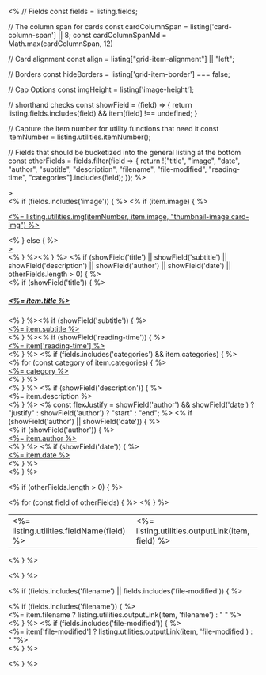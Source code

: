 <%
// Fields
const fields = listing.fields;

// The column span for cards
const cardColumnSpan = listing['card-column-span'] || 8;
const cardColumnSpanMd = Math.max(cardColumnSpan, 12)

// Card alignment
const align = listing["grid-item-alignment"] || "left";

// Borders
const hideBorders = listing['grid-item-border'] === false;

// Cap Options
const imgHeight = listing['image-height'];

// shorthand checks
const showField = (field) => {
return listing.fields.includes(field) && item[field] !== undefined;
}

// Capture the item number for utility functions that need it
const itemNumber = listing.utilities.itemNumber();

// Fields that should be bucketized into the general listing at the bottom
const otherFields = fields.filter(field => {
return !["title", "image", "date", "author", "subtitle", "description", "filename", "file-modified", "reading-time", "categories"].includes(field);
});
%>

<div class="g-col-1" <%= listing.utilities.metadataAttrs(item) %>>
<div class="quarto-grid-item card h-100 <%-`card-${align}`%><%= hideBorders ? ' borderless' : '' %>">
<% if (fields.includes('image')) { %>
<% if (item.image) { %><p class="card-img-top"><a href="<%- item.path %>"><%= listing.utilities.img(itemNumber, item.image, "thumbnail-image card-img") %></a></p>
<% } else { %><a href="<%- item.path %>"><div class="card-img-top"<%= imgHeight ? ` style="height: ${imgHeight};"` : '' %>></div></a><% } %><% } %>
<% if (showField('title') || showField('subtitle') || showField('description') || showField('author') || showField('date') || otherFields.length > 0) { %>
<div class="card-body post-contents">
<% if (showField('title')) { %><a href="<%- item.path %>"><h5 class="no-anchor card-title listing-title"><%= item.title %></h5></a><% } %><% if (showField('subtitle')) { %><div class="card-subtitle listing-subtitle"><a href="<%- item.path %>"><%= item.subtitle %></a></div><% } %><% if (showField('reading-time')) { %><div class="listing-reading-time card-text text-muted"><a href="<%- item.path %>"><%= item['reading-time'] %></a></div> <% } %>
<% if (fields.includes('categories') && item.categories) { %><div class="listing-categories"><% for (const category of item.categories) { %><div class="listing-category"><a href="<%- item.path %>"><%= category %></a></div><% } %>
</div>
<% } %> 
<% if (showField('description')) { %>
<div class="card-text listing-description"><%= item.description %></div>
<% } %>
<% 
const flexJustify = showField('author') && showField('date') ? "justify" : showField('author') ? "start" : "end";
%>
<% if (showField('author') || showField('date')) { %>
<div class="card-attribution card-text-small <%-flexJustify%>">
<% if (showField('author')) { %><div class="listing-author"><a href="<%- item.path %>"><%= item.author %></a></div><% } %>
<% if (showField('date')) { %><div class="listing-date"><a href="<%- item.path %>"><%= item.date %></a></div><% } %></div>
<% } %>

<% if (otherFields.length > 0) { %>

<table class="card-other-values">
<% for (const field of otherFields) { %>
<tr>
<td><%= listing.utilities.fieldName(field) %></td>
<td class="<%-field%>"><%= listing.utilities.outputLink(item, field) %></td>
</tr>
<% } %>
</table>
<% } %>

</a></div>
<% } %>

<% if (fields.includes('filename') || fields.includes('file-modified')) { %>

<div class="card-footer text-muted">
<% if (fields.includes('filename')) { %>
<div class="card-filename listing-filename">
<%= item.filename ? listing.utilities.outputLink(item, 'filename') : "&nbsp;" %>
</div>
<% } %>
<% if (fields.includes('file-modified')) { %>
<div class="card-file-modified listing-file-modified">
<%= item['file-modified'] ? listing.utilities.outputLink(item, 'file-modified') : "&nbsp;"%>
</div>
<% } %>
</div>

<% } %>

</div>
</div>
